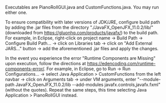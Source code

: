 Executables are PianoRollGUI.java and CustomFunctions.java. You may run either one.

To ensure compatibility with later versions of JDK/JRE, configure build path by adding the .jar files from the directory "./JavaFX_OpenJFX_11.0.2/lib/" (downloaded from https://gluonhq.com/products/javafx/) to the build path. For example, in Eclipse, right-click on project name -> Build Path -> Configure Build Path... -> click on Libraries tab -> click on "Add External JARS..." button -> add the aforementioned .jar files and apply the changes.

In the event you experience the error "Runtime Components are Missing" upon execution, follow the directions at https://edencoding.com/runtime-components-error/. For example, in Eclipse, go to Run -> Run Configurations... -> select Java Application > CustomFunctions from the left navbar -> click on Arguments tab -> under VM arguments, enter "--module-path JavaFX_OpenJFX_11.0.2/lib --add-modules javafx.controls,javafx.fxml" (without the quotes). Repeat the same steps, this time selecting Java Application > PianoRollGUI instead.
